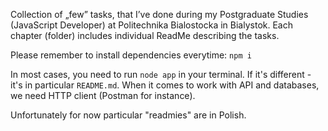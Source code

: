 Collection of „few” tasks, that I’ve done during my Postgraduate Studies (JavaScript Developer) at Politechnika Bialostocka in Bialystok. Each chapter (folder) includes individual ReadMe describing the tasks.

Please remember to install dependencies everytime:
`npm i`

In most cases, you need to run `node app` in your terminal. If it's different - it's in particular `README.md`. When it comes to work with API and databases, we need HTTP client (Postman for instance).

Unfortunately for now particular "readmies" are in Polish.
